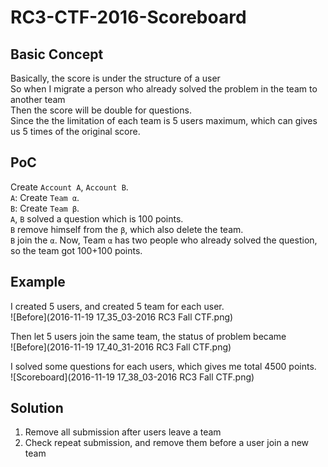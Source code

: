 # RC3-CTF-2016-Scoreboard

## Basic Concept
Basically, the score is under the structure of a user  
So when I migrate a person who already solved the problem in the team to another team  
Then the score will be double for questions.  
Since the the limitation of each team is 5 users maximum, which can gives us 5 times of the original score. 

## PoC
Create `Account A`, `Account B`.  
`A`: Create `Team α`.  
`B`: Create `Team β`.  
`A`, `B` solved a question which is 100 points.  
`B` remove himself from the `β`, which also delete the team.  
`B` join the `α`.
Now, Team `α` has two people who already solved the question, so the team got 100+100 points.

## Example
I created 5 users, and created 5 team for each user.  
![Before](2016-11-19 17_35_03-2016 RC3 Fall CTF.png)
  
Then let 5 users join the same team, the status of problem became  
![Before](2016-11-19 17_40_31-2016 RC3 Fall CTF.png)

I solved some questions for each users, which gives me total 4500 points.  
![Scoreboard](2016-11-19 17_38_03-2016 RC3 Fall CTF.png)

## Solution
1. Remove all submission after users leave a team
2. Check repeat submission, and remove them before a user join a new team
